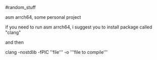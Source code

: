 #random_stuff

asm arrch64, some personal project

if you need to run asm arrch64, i suggest you to install package called "clang"

and then

clang -nostdlib -fPIC ''file''' -o '''file to compile'''
